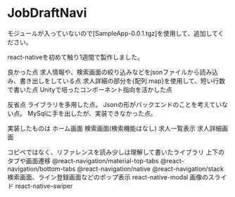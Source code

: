 # JobDraftNavi

モジュールが入っていないので[SampleApp-0.0.1.tgz]を使用して、追加してください。

react-nativeを初めて触り1週間で製作しました。

良かった点
求人情報や、検索画面の絞り込みなどをjsonファイルから読み込み、書き出しをしている点
求人詳細の部分を{配列.map}を使用して、短い行数で書いた点
Unityで培ったコンポーネント指向を活かした点

反省点
ライブラリを多用した点。
Jsonの形がバックエンドのことを考えていない点。
MySqlに手を出したが、実装できなかった点。

実装したものは
ホーム画面
検索画面(検索機能はなし)
求人一覧表示
求人詳細画面

コピペではなく、リファレンスを読み少しは理解して書いたライブラリ
上下のタブや画面遷移
@react-navigation/material-top-tabs
@react-navigation/bottom-tabs
@react-navigation/native
@react-navigation/stack
検索画面、ライン登録画面などのポップ表示
react-native-modal
画像のスライド
react-native-swiper
